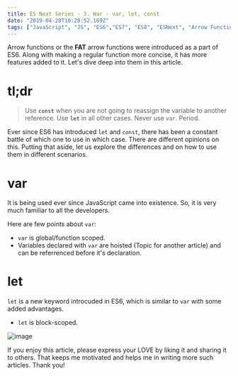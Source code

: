 ```yaml
---
title: ES Next Series - 3. War - var, let, const
date: "2019-04-28T10:28:52.169Z"
tags: ["JavaScript", "JS", "ES6","ES7", "ES8", "ESNext", "Arrow Functions"]
---
```



Arrow functions or the **FAT** arrow functions were introduced as a part of ES6. Along with making a regular function more concise, it has more features added to it. Let's dive deep into them in this article.

# tl;dr

> Use **`const`** when you are not going to reassign the variable to another reference.
 Use **`let`**  in all other cases.
 Never use `var`. Period.

Ever since ES6 has introduced `let` and `const`, there has been a constant battle of which one to use in which case. There are different opinions on this. Putting that aside, let us explore the differences and on how to use them in different scenarios.

# var

It is being used ever since JavaScript came into existence. So, it is very much familiar to all the developers.

Here are few points about `var`:

* `var` is global/function scoped.
*  Variables declared with `var` are hoisted (Topic for another article) and can be referrenced before it's declaration.

# let

`let` is a new keyword introcuded in ES6, which is similar to `var` with some added advantages.

* `let` is block-scoped.

![image](let-globe.png)
 
If you enjoy this article, please express your LOVE by liking it and sharing it to others. That keeps me motivated and helps me in writing more such articles. Thank you!